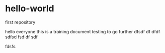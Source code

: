 # hello-world
first repository

hello everyone
this is a training document
testing to go further
dfsdf
df
dfdf
sdfsd
fsd
df
sdf


fdsfs
